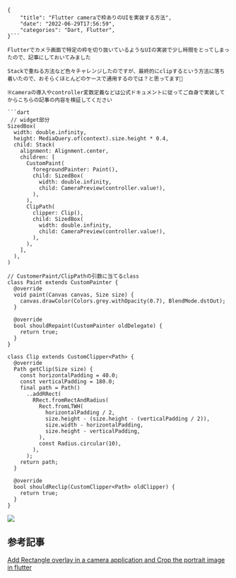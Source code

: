 ```metadata
{
    "title": "Flutter cameraで枠ありのUIを実装する方法",
    "date": "2022-06-29T17:56:59",
    "categories": "Dart, Flutter",
}```

Flutterでカメラ画面で特定の枠を切り抜いているようなUIの実装で少し時間をとってしまったので、記事にしておいてみました

Stackで重ねる方法など色々チャレンジしたのですが、最終的にclipするという方法に落ち着いたので、おそらくほとんどのケースで通用するのでは？と思ってます🙌

※cameraの導入やcontroller変数定義などは公式ドキュメントに従ってご自身で実装してからこちらの記事の内容を検証してください

```dart
 // widget部分
SizedBox(
  width: double.infinity,
  height: MediaQuery.of(context).size.height * 0.4,
  child: Stack(
    alignment: Alignment.center,
    children: [
      CustomPaint(
        foregroundPainter: Paint(),
        child: SizedBox(
          width: double.infinity,
          child: CameraPreview(controller.value!),
        ),
      ),
      ClipPath(
        clipper: Clip(),
        child: SizedBox(
          width: double.infinity,
          child: CameraPreview(controller.value!),
        ),
      ),
    ],
  ),
)

// CustomerPaint/ClipPathの引数に当てるclass
class Paint extends CustomPainter {
  @override
  void paint(Canvas canvas, Size size) {
    canvas.drawColor(Colors.grey.withOpacity(0.7), BlendMode.dstOut);
  }

  @override
  bool shouldRepaint(CustomPainter oldDelegate) {
    return true;
  }
}

class Clip extends CustomClipper<Path> {
  @override
  Path getClip(Size size) {
    const horizontalPadding = 40.0;
    const verticalPadding = 180.0;
    final path = Path()
      ..addRRect(
        RRect.fromRectAndRadius(
          Rect.fromLTWH(
            horizontalPadding / 2,
            size.height - (size.height - (verticalPadding / 2)),
            size.width - horizontalPadding,
            size.height - verticalPadding,
          ),
          const Radius.circular(10),
        ),
      );
    return path;
  }

  @override
  bool shouldReclip(CustomClipper<Path> oldClipper) {
    return true;
  }
}
```

![](./Screenshot-2022_06_29-17_40_29-644x1395.png)

## 参考記事

[Add Rectangle overlay in a camera application and Crop the portrait image in flutter](https://stackoverflow.com/questions/64451536/add-rectangle-overlay-in-a-camera-application-and-crop-the-portrait-image-in-flu)
